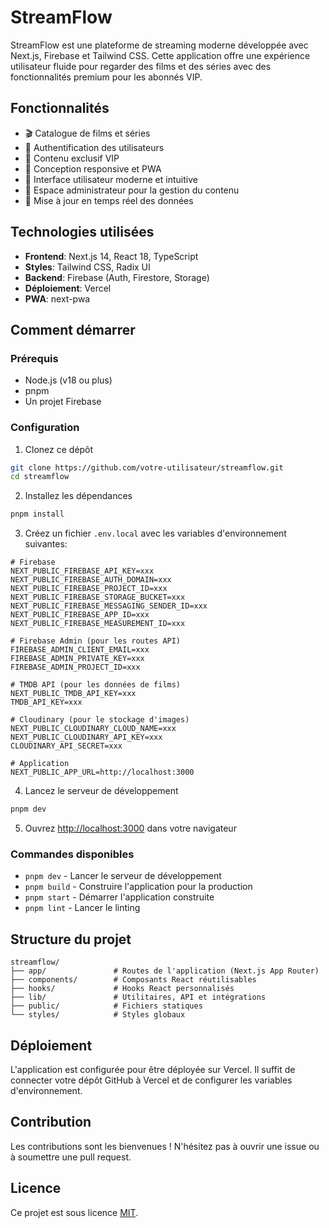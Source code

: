 # StreamFlow

StreamFlow est une plateforme de streaming moderne développée avec Next.js, Firebase et Tailwind CSS. Cette application offre une expérience utilisateur fluide pour regarder des films et des séries avec des fonctionnalités premium pour les abonnés VIP.

## Fonctionnalités

- 🎬 Catalogue de films et séries
- 🔐 Authentification des utilisateurs
- 🌟 Contenu exclusif VIP
- 📱 Conception responsive et PWA
- 🎨 Interface utilisateur moderne et intuitive
- 👤 Espace administrateur pour la gestion du contenu
- 🔄 Mise à jour en temps réel des données

## Technologies utilisées

- **Frontend**: Next.js 14, React 18, TypeScript
- **Styles**: Tailwind CSS, Radix UI
- **Backend**: Firebase (Auth, Firestore, Storage)
- **Déploiement**: Vercel
- **PWA**: next-pwa

## Comment démarrer

### Prérequis

- Node.js (v18 ou plus)
- pnpm
- Un projet Firebase

### Configuration

1. Clonez ce dépôt
```bash
git clone https://github.com/votre-utilisateur/streamflow.git
cd streamflow
```

2. Installez les dépendances
```bash
pnpm install
```

3. Créez un fichier `.env.local` avec les variables d'environnement suivantes:
```
# Firebase
NEXT_PUBLIC_FIREBASE_API_KEY=xxx
NEXT_PUBLIC_FIREBASE_AUTH_DOMAIN=xxx
NEXT_PUBLIC_FIREBASE_PROJECT_ID=xxx
NEXT_PUBLIC_FIREBASE_STORAGE_BUCKET=xxx
NEXT_PUBLIC_FIREBASE_MESSAGING_SENDER_ID=xxx
NEXT_PUBLIC_FIREBASE_APP_ID=xxx
NEXT_PUBLIC_FIREBASE_MEASUREMENT_ID=xxx

# Firebase Admin (pour les routes API)
FIREBASE_ADMIN_CLIENT_EMAIL=xxx
FIREBASE_ADMIN_PRIVATE_KEY=xxx
FIREBASE_ADMIN_PROJECT_ID=xxx

# TMDB API (pour les données de films)
NEXT_PUBLIC_TMDB_API_KEY=xxx
TMDB_API_KEY=xxx

# Cloudinary (pour le stockage d'images)
NEXT_PUBLIC_CLOUDINARY_CLOUD_NAME=xxx
NEXT_PUBLIC_CLOUDINARY_API_KEY=xxx
CLOUDINARY_API_SECRET=xxx

# Application
NEXT_PUBLIC_APP_URL=http://localhost:3000
```

4. Lancez le serveur de développement
```bash
pnpm dev
```

5. Ouvrez [http://localhost:3000](http://localhost:3000) dans votre navigateur

### Commandes disponibles

- `pnpm dev` - Lancer le serveur de développement
- `pnpm build` - Construire l'application pour la production
- `pnpm start` - Démarrer l'application construite
- `pnpm lint` - Lancer le linting

## Structure du projet

```
streamflow/
├── app/               # Routes de l'application (Next.js App Router)
├── components/        # Composants React réutilisables
├── hooks/             # Hooks React personnalisés
├── lib/               # Utilitaires, API et intégrations
├── public/            # Fichiers statiques
└── styles/            # Styles globaux
```

## Déploiement

L'application est configurée pour être déployée sur Vercel. Il suffit de connecter votre dépôt GitHub à Vercel et de configurer les variables d'environnement.

## Contribution

Les contributions sont les bienvenues ! N'hésitez pas à ouvrir une issue ou à soumettre une pull request.

## Licence

Ce projet est sous licence [MIT](LICENSE).